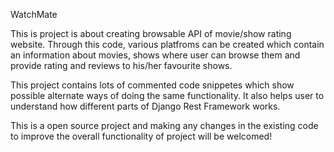 WatchMate

This is project is about creating browsable API of movie/show rating website.
Through this code, various platfroms can be created which contain an information about movies, shows where user can browse them and provide rating and reviews to his/her favourite shows.

This project contains lots of commented code snippetes which show possible alternate ways of doing the same functionality. It also helps user to understand how different parts of Django Rest Framework works.

This is a open source project and making any changes in the existing code to improve the overall functionality of project will be welcomed!

